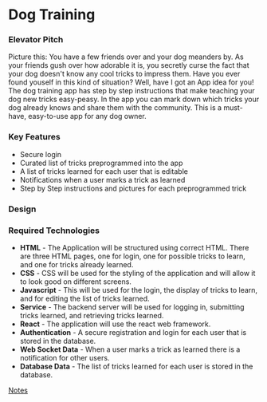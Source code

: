 # Dog Training
### Elevator Pitch
Picture this: You have a few friends over and your dog meanders by. As your friends gush over how adorable it is, you secretly curse the fact that your dog doesn't know any cool tricks to impress them. Have you ever found youself in this kind of situation? Well, have I got an App idea for you! The dog training app has step by step instructions that make teaching your dog new tricks easy-peasy. In the app you can mark down which tricks your dog already knows and share them with the community. This is a must-have, easy-to-use app for any dog owner.

### Key Features
- Secure login
- Curated list of tricks preprogrammed into the app
- A list of tricks learned for each user that is editable
- Notifications when a user marks a trick as learned
- Step by Step instructions and pictures for each preprogrammed trick

### Design


### Required Technologies
- **HTML** - The Application will be structured using correct HTML. There are three HTML pages, one for login, one for possible tricks to learn, and one for tricks already learned.
- **CSS** - CSS will be used for the styling of the application and will allow it to look good on different screens. 
- **Javascript** - This will be used for the login, the display of tricks to learn, and for editing the list of tricks learned.
- **Service** - The backend server will be used for logging in, submitting tricks learned, and retrieving tricks learned.
- **React** - The application will use the react web framework.
- **Authentication** - A secure registration and login for each user that is stored in the database.
- **Web Socket Data** - When a user marks a trick as learned there is a notification for other users.
- **Database Data** - The list of tricks learned for each user is stored in the database.

[Notes](notes.md)
